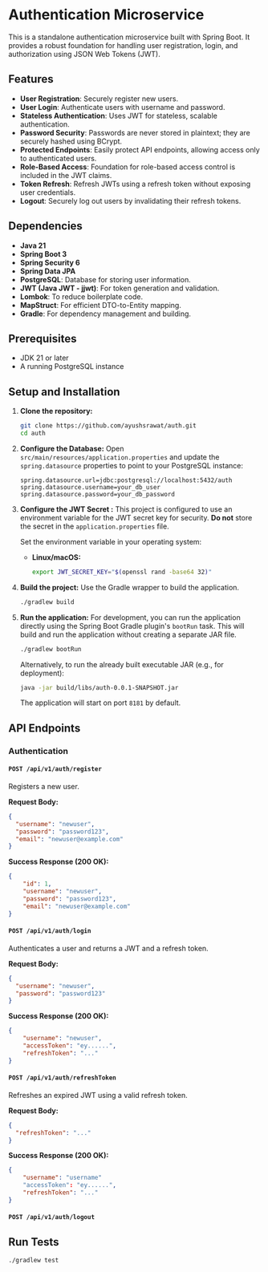 # Authentication Microservice

This is a standalone authentication microservice built with Spring Boot. It provides a robust foundation for handling user registration, login, and authorization using JSON Web Tokens (JWT).

## Features

- **User Registration**: Securely register new users.
- **User Login**: Authenticate users with username and password.
- **Stateless Authentication**: Uses JWT for stateless, scalable authentication.
- **Password Security**: Passwords are never stored in plaintext; they are securely hashed using BCrypt.
- **Protected Endpoints**: Easily protect API endpoints, allowing access only to authenticated users.
- **Role-Based Access**: Foundation for role-based access control is included in the JWT claims.
- **Token Refresh**: Refresh JWTs using a refresh token without exposing user credentials.
- **Logout**: Securely log out users by invalidating their refresh tokens.

## Dependencies

- **Java 21**
- **Spring Boot 3**
- **Spring Security 6**
- **Spring Data JPA**
- **PostgreSQL**: Database for storing user information.
- **JWT (Java JWT - jjwt)**: For token generation and validation.
- **Lombok**: To reduce boilerplate code.
- **MapStruct**: For efficient DTO-to-Entity mapping.
- **Gradle**: For dependency management and building.

## Prerequisites

- JDK 21 or later
- A running PostgreSQL instance

## Setup and Installation

1.  **Clone the repository:**
    ```bash
    git clone https://github.com/ayushsrawat/auth.git
    cd auth
    ```

2.  **Configure the Database:**
    Open `src/main/resources/application.properties` and update the `spring.datasource` properties to point to your PostgreSQL instance:
    ```properties
    spring.datasource.url=jdbc:postgresql://localhost:5432/auth
    spring.datasource.username=your_db_user
    spring.datasource.password=your_db_password
    ```

3.  **Configure the JWT Secret :**
    This project is configured to use an environment variable for the JWT secret key for security. **Do not** store the secret in the `application.properties` file.

    Set the environment variable in your operating system:
    - **Linux/macOS:**
      ```bash
      export JWT_SECRET_KEY="$(openssl rand -base64 32)"
      ```
4.  **Build the project:**
    Use the Gradle wrapper to build the application.
    ```bash
    ./gradlew build
    ```

5.  **Run the application:**
    For development, you can run the application directly using the Spring Boot Gradle plugin's `bootRun` task. This will build and run the application without creating a separate JAR file.
    ```bash
    ./gradlew bootRun
    ```
    Alternatively, to run the already built executable JAR (e.g., for deployment):
    ```bash
    java -jar build/libs/auth-0.0.1-SNAPSHOT.jar
    ```
    The application will start on port `8181` by default.

## API Endpoints

### Authentication

#### `POST /api/v1/auth/register`

Registers a new user.

**Request Body:**
```json
{
  "username": "newuser",
  "password": "password123",
  "email": "newuser@example.com"
}
```

**Success Response (200 OK):**
```json
{
    "id": 1,
    "username": "newuser",
    "password": "password123",
    "email": "newuser@example.com"
}
```

#### `POST /api/v1/auth/login`

Authenticates a user and returns a JWT and a refresh token.

**Request Body:**
```json
{
  "username": "newuser",
  "password": "password123"
}
```

**Success Response (200 OK):**
```json
{
    "username": "newuser",
    "accessToken": "ey......",
    "refreshToken": "..."
}
```

#### `POST /api/v1/auth/refreshToken`

Refreshes an expired JWT using a valid refresh token.

**Request Body:**
```json
{
  "refreshToken": "..."
}
```

**Success Response (200 OK):**
```json
{   
    "username": "username"
    "accessToken": "ey......",
    "refreshToken": "..."
}
```

#### `POST /api/v1/auth/logout`

## Run Tests
```bash
./gradlew test
```

